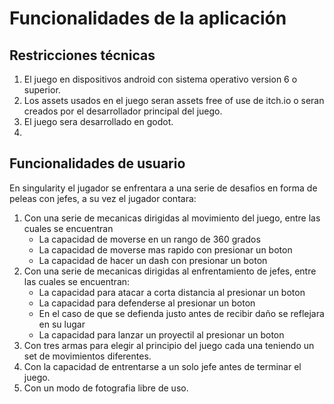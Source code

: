 # Funcionalidades de la aplicación

## Restricciones técnicas

1. El juego en dispositivos android con sistema operativo version 6 o superior.
2. Los assets usados en el juego seran assets free of use de itch.io o seran creados por el desarrollador principal del juego.
3. El juego sera desarrollado en godot.
4. 
## Funcionalidades de usuario
En singularity el jugador se enfrentara a una serie de desafios en forma de peleas con jefes, a su vez el jugador contara:
1. Con una serie de mecanicas dirigidas al movimiento del juego, entre las cuales se encuentran
   - La capacidad de moverse en un rango de 360 grados
   - La capacidad de moverse mas rapido con presionar un boton
   - La capacidad de hacer un dash con presionar un boton
2. Con una serie de mecanicas dirigidas al enfrentamiento de jefes, entre las cuales se encuentran:
   - La capacidad para atacar a corta distancia al presionar un boton
   - La capacidad para defenderse al presionar un boton
   - En el caso de que se defienda justo antes de recibir daño se reflejara en su lugar
   - La capacidad para lanzar un proyectil al presionar un boton
3. Con tres armas para elegir al principio del juego cada una teniendo un set de movimientos diferentes.
4. Con la capacidad de entrentarse a un solo jefe antes de terminar el juego.
5. Con un modo de fotografia libre de uso.
